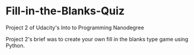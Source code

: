 # Fill-in-the-Blanks-Quiz
Project 2 of Udacity's Into to Programming Nanodegree

Project 2's brief was to create your own fill in the blanks type game using Python.


